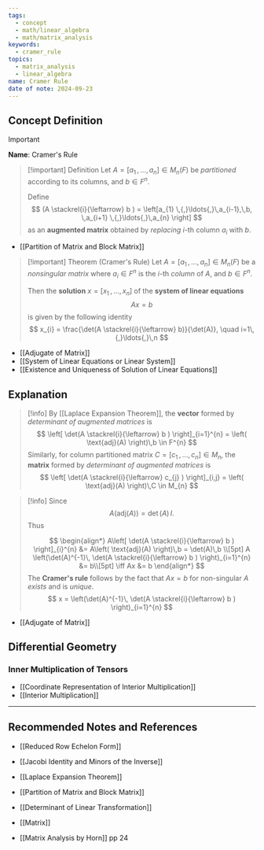 ```yaml
---
tags:
  - concept
  - math/linear_algebra
  - math/matrix_analysis
keywords:
  - cramer_rule
topics:
  - matrix_analysis
  - linear_algebra
name: Cramer Rule
date of note: 2024-09-23
---
```


## Concept Definition

>[!important]
>**Name**: Cramer's Rule

>[!important] Definition
>Let $A = [a_{1} \,{,}\ldots{,}\,a_{n}]\in M_{n}(F)$ be *partitioned* according to its columns, and $b\in F^{n}.$ 
>
>Define 
>$$
> (A \stackrel{i}{\leftarrow} b ) = \left[a_{1} \,{,}\ldots{,}\,a_{i-1},\,b, \,a_{i+1} \,{,}\ldots{,}\,a_{n}  \right] 
>$$
>as an **augmented matrix** obtained by *replacing* $i$-th column $a_{i}$ with $b$.

- [[Partition of Matrix and Block Matrix]]

>[!important] Theorem (Cramer's Rule)
>Let $A = [a_{1} \,{,}\ldots{,}\,a_{n}]\in M_{n}(F)$ be a *nonsingular matrix* where $a_{i}\in F^{n}$ is the $i$-th *column* of $A$, and $b\in F^{n}$. 
>
>Then the **solution** $x= [x_{1} \,{,}\ldots{,}\,x_{n}]$ of the **system of linear equations** $$Ax = b$$ is given by the following identity
>$$
>x_{i} = \frac{\det(A \stackrel{i}{\leftarrow} b)}{\det(A)}, \quad i=1\,{,}\ldots{,}\,n
>$$

- [[Adjugate of Matrix]]
- [[System of Linear Equations or Linear System]]
- [[Existence and Uniqueness of Solution of Linear Equations]]


## Explanation

>[!info]
>By [[Laplace Expansion Theorem]], the **vector** formed by *determinant of augmented matrices* is
>$$
>\left[ \det(A \stackrel{i}{\leftarrow} b ) \right]_{i=1}^{n} = \left( \text{adj}(A) \right)\,b \in F^{n}
>$$
>Similarly, for column partitioned matrix $C = [c_{1} \,{,}\ldots{,}\,c_{n}]\in M_{n}$, the **matrix** formed by *determinant of augmented matrices* is
>$$
>\left[ \det(A \stackrel{i}{\leftarrow} c_{j} ) \right]_{i,j} =  \left( \text{adj}(A) \right)\,C \in M_{n}
>$$

>[!info]
>Since
>$$
>A\left( \text{adj}(A) \right) = \det(A)\,I.
>$$
>Thus
> 
>$$
>\begin{align*}
>A\left[ \det(A \stackrel{i}{\leftarrow} b ) \right]_{i}^{n} &=  A\left( \text{adj}(A) \right)\,b =  \det(A)\,b \\[5pt]
>A \left(\det(A)^{-1}\, \det(A \stackrel{i}{\leftarrow} b )  \right)_{i=1}^{n} &= b\\[5pt]
>\iff Ax &= b 
\end{align*}
>$$
>The **Cramer's rule** follows by the fact that $Ax=b$ for non-singular $A$ *exists* and is *unique*.
>$$
>x = \left(\det(A)^{-1}\, \det(A \stackrel{i}{\leftarrow} b )  \right)_{i=1}^{n}
>$$

- [[Adjugate of Matrix]]


## Differential Geometry

### Inner Multiplication of Tensors

- [[Coordinate Representation of Interior Multiplication]]
- [[Interior Multiplication]]






-----------
##  Recommended Notes and References


- [[Reduced Row Echelon Form]]
- [[Jacobi Identity and Minors of the Inverse]]

- [[Laplace Expansion Theorem]]
- [[Partition of Matrix and Block Matrix]]
- [[Determinant of Linear Transformation]]
- [[Matrix]]

- [[Matrix Analysis by Horn]] pp 24